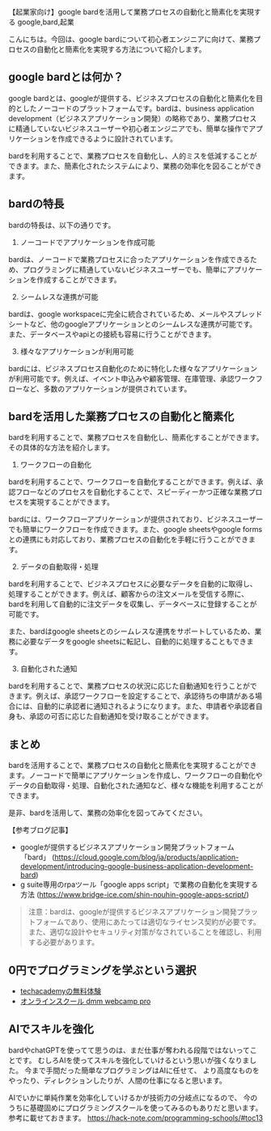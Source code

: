 【起業家向け】google bardを活用して業務プロセスの自動化と簡素化を実現する
google,bard,起業

こんにちは。今回は、google bardについて初心者エンジニアに向けて、業務プロセスの自動化と簡素化を実現する方法について紹介します。

## google bardとは何か？

google bardとは、googleが提供する、ビジネスプロセスの自動化と簡素化を目的としたノーコードのプラットフォームです。bardは、business application development（ビジネスアプリケーション開発）の略称であり、業務プロセスに精通していないビジネスユーザーや初心者エンジニアでも、簡単な操作でアプリケーションを作成できるように設計されています。

bardを利用することで、業務プロセスを自動化し、人的ミスを低減することができます。また、簡素化されたシステムにより、業務の効率化を図ることができます。

## bardの特長

bardの特長は、以下の通りです。

1. ノーコードでアプリケーションを作成可能

bardは、ノーコードで業務プロセスに合ったアプリケーションを作成できるため、プログラミングに精通していないビジネスユーザーでも、簡単にアプリケーションを作成することができます。

2. シームレスな連携が可能

bardは、google workspaceに完全に統合されているため、メールやスプレッドシートなど、他のgoogleアプリケーションとのシームレスな連携が可能です。また、データベースやapiとの接続も容易に行うことができます。

3. 様々なアプリケーションが利用可能

bardには、ビジネスプロセス自動化のために特化した様々なアプリケーションが利用可能です。例えば、イベント申込みや顧客管理、在庫管理、承認ワークフローなど、多数のアプリケーションが提供されています。

## bardを活用した業務プロセスの自動化と簡素化

bardを利用することで、業務プロセスを自動化し、簡素化することができます。その具体的な方法を紹介します。

1. ワークフローの自動化

bardを利用することで、ワークフローを自動化することができます。例えば、承認フローなどのプロセスを自動化することで、スピーディーかつ正確な業務プロセスを実現することができます。

bardには、ワークフローアプリケーションが提供されており、ビジネスユーザーでも簡単にワークフローを作成できます。また、google sheetsやgoogle formsとの連携にも対応しており、業務プロセスの自動化を手軽に行うことができます。

2. データの自動取得・処理

bardを利用することで、ビジネスプロセスに必要なデータを自動的に取得し、処理することができます。例えば、顧客からの注文メールを受信する際に、bardを利用して自動的に注文データを収集し、データベースに登録することが可能です。

また、bardはgoogle sheetsとのシームレスな連携をサポートしているため、業務に必要なデータをgoogle sheetsに転記し、自動的に処理することもできます。

3. 自動化された通知

bardを利用することで、業務プロセスの状況に応じた自動通知を行うことができます。例えば、承認ワークフローを設定することで、承認待ちの申請がある場合には、自動的に承認者に通知されるようになります。また、申請者や承認者自身も、承認の可否に応じた自動通知を受け取ることができます。

## まとめ

bardを活用することで、業務プロセスの自動化と簡素化を実現することができます。ノーコードで簡単にアプリケーションを作成し、ワークフローの自動化やデータの自動取得・処理、自動化された通知など、様々な機能を利用することができます。

是非、bardを活用して、業務の効率化を図ってみてください。

【参考ブログ記事】
- googleが提供するビジネスアプリケーション開発プラットフォーム「bard」 (https://cloud.google.com/blog/ja/products/application-development/introducing-google-business-application-development-bard)
- g suite専用のrpaツール「google apps script」で業務の自動化を実現する方法 (https://www.bridge-ice.com/shin-nouhin-google-apps-script/) 

>注意：bardは、googleが提供するビジネスアプリケーション開発プラットフォームであり、使用にあたっては適切なライセンス契約が必要です。また、適切な設計やセキュリティ対策がなされていることを確認し、利用する必要があります。

## 0円でプログラミングを学ぶという選択
- [techacademyの無料体験](//af.moshimo.com/af/c/click?a_id=2612475&amp;p_id=1555&amp;pc_id=2816&amp;pl_id=22706&amp;url=https%3a%2f%2ftechacademy.jp%2fhtmlcss-trial%3futm_source%3dmoshimo%26utm_medium%3daffiliate%26utm_campaign%3dtextad)
- [オンラインスクール dmm webcamp pro](//af.moshimo.com/af/c/click?a_id=2612482&amp;p_id=1363&amp;pc_id=2297&amp;pl_id=39999&amp;guid=on)

## AIでスキルを強化
bardやchatGPTを使ってて思うのは、まだ仕事が奪われる段階ではないってことです。
むしろAIを使ってスキルを強化していけるという思いが強くなりました。
今まで手間だった簡単なプログラミングはAIに任せて、
より高度なものをやったり、ディレクションしたりが、人間の仕事になると思います。

AIでいかに単純作業を効率化していけるかが技術力の分岐点になるので、
今のうちに基礎固めにプログラミングスクールを使ってみるのもありだと思います。
参考に載せておきます。
https://hack-note.com/programming-schools/#toc13

